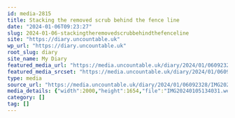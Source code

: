 ```yaml
---
id: media-2815
title: Stacking the removed scrub behind the fence line
date: "2024-01-06T09:23:27"
slug: 2024-01-06-stackingtheremovedscrubbehindthefenceline
site: "https://diary.uncountable.uk"
wp_url: "https://diary.uncountable.uk"
root_slug: diary
site_name: My Diary
featured_media_url: "https://media.uncountable.uk/diary/2024/01/06092328/IMG20240105134031.webp"
featured_media_srcset: "https://media.uncountable.uk/diary/2024/01/06092328/IMG20240105134031-300x248.webp 300w, https://media.uncountable.uk/diary/2024/01/06092328/IMG20240105134031-1024x847.webp 1024w, https://media.uncountable.uk/diary/2024/01/06092328/IMG20240105134031-150x150.webp 150w, https://media.uncountable.uk/diary/2024/01/06092328/IMG20240105134031-640x529.webp 640w, https://media.uncountable.uk/diary/2024/01/06092328/IMG20240105134031.webp 2000w"
type: media
source_url: "https://media.uncountable.uk/diary/2024/01/06092328/IMG20240105134031.webp"
media_details: {"width":2000,"height":1654,"file":"IMG20240105134031.webp","filesize":218896,"sizes":{"medium":{"file":"IMG20240105134031-300x248.webp","width":300,"height":248,"filesize":31288,"mime_type":"image/webp","source_url":"https://media.uncountable.uk/diary/2024/01/06092328/IMG20240105134031-300x248.webp"},"large":{"file":"IMG20240105134031-1024x847.webp","width":1024,"height":847,"filesize":307796,"mime_type":"image/webp","source_url":"https://media.uncountable.uk/diary/2024/01/06092328/IMG20240105134031-1024x847.webp"},"thumbnail":{"file":"IMG20240105134031-150x150.webp","width":150,"height":150,"filesize":9706,"mime_type":"image/webp","source_url":"https://media.uncountable.uk/diary/2024/01/06092328/IMG20240105134031-150x150.webp"},"mobwidth":{"file":"IMG20240105134031-640x529.webp","width":640,"height":529,"filesize":132230,"mime_type":"image/webp","source_url":"https://media.uncountable.uk/diary/2024/01/06092328/IMG20240105134031-640x529.webp"},"full":{"file":"IMG20240105134031.webp","width":2000,"height":1654,"mime_type":"image/webp","source_url":"https://media.uncountable.uk/diary/2024/01/06092328/IMG20240105134031.webp"}},"image_meta":{"aperture":"0","credit":"","camera":"","caption":"","created_timestamp":"0","copyright":"","focal_length":"0","iso":"0","shutter_speed":"0","title":"","orientation":"0","keywords":[]}}
category: []
tag: []
---
```


